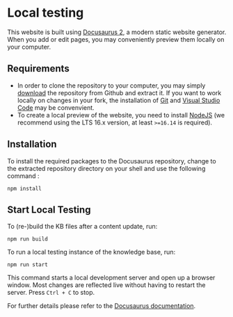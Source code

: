 # Local testing

This website is built using [Docusaurus 2](https://docusaurus.io/), a modern static website generator. When you add or edit pages, you may conveniently preview them locally on your computer.

## Requirements

- In order to clone the repository to your computer, you may simply [download](https://github.com/NFDI4Chem/knowledge_base/archive/refs/heads/main.zip) the repository from Github and extract it. If you want to work locally on changes in your fork, the installation of [Git](https://git-scm.com/) and [Visual Studio Code](https://code.visualstudio.com/) may be convenvient.
- To create a local preview of the website, you need to install [NodeJS](https://nodejs.org/) (we recommend using the LTS 16.x version, at least `>=16.14` is required).

## Installation

To install the required packages to the Docusaurus repository, change to the extracted repository directory on your shell and use the following command :

```console
npm install
```

## Start Local Testing

To (re-)build the KB files after a content update, run:

```console
npm run build
```

To run a local testing instance of the knowledge base, run:

```console
npm run start
```

This command starts a local development server and open up a browser window. Most changes are reflected live without having to restart the server. Press ```Ctrl + C``` to stop.

For further details please refer to the [Docusaurus documentation](https://docusaurus.io/docs/).

